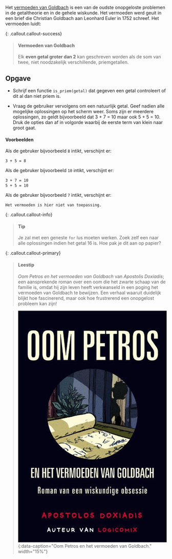Het <a href="https://nl.wikipedia.org/wiki/Vermoeden_van_Goldbach" target="_blank">vermoeden van Goldbach</a> is een van de oudste onopgeloste problemen in de getaltheorie en in de gehele wiskunde. Het vermoeden werd geuit in een brief die Christian Goldbach aan Leonhard Euler in 1752 schreef. Het vermoeden luidt:

{: .callout.callout-success}
> #### Vermoeden van Goldbach
> Elk **even getal groter dan 2** kan geschreven worden als de som van twee, niet noodzakelijk verschillende, priemgetallen.

## Opgave
- Schrijf een functie `is_priem(getal)` dat gegeven een getal controleert of dit al dan niet priem is.

- Vraag de gebruiker vervolgens om een natuurlijk getal. Geef nadien alle mogelijke oplossingen op het scherm weer.
Soms zijn er meerdere oplossingen, zo geldt bijvoorbeeld dat 3 + 7 = 10 maar ook 5 + 5 = 10. Druk de opties dan af in volgorde waarbij de eerste term van klein naar groot gaat. 

#### Voorbeelden
Als de gebruker bijvoorbeeld `8` intikt, verschijnt er:

```pyton
3 + 5 = 8
```

Als de gebruker bijvoorbeeld `10` intikt, verschijnt er:

```
3 + 7 = 10
5 + 5 = 10
```

Als de gebruker bijvoorbeeld `7` intikt, verschijnt er:

```
Het vermoeden is hier niet van toepassing.
```


{: .callout.callout-info}
> #### Tip
> Je zal met een geneste `for` lus moeten werken. Zoek zelf een naar alle oplossingen indien het getal 16 is. Hoe pak je dit aan op papier?


{: .callout.callout-primary}
> #### Leestip
>*Oom Petros en het vermoeden van Goldbach* van *Apostolis Doxiadis*; een aansprekende roman over een oom die het zwarte schaap van de familie is, omdat hij zijn leven heeft verkwanseld in een poging het vermoeden van Goldbach te bewijzen. Een verhaal waaruit duidelijk blijkt hoe fascinerend, maar ook hoe frustrerend een onopgelost probleem kan zijn!

> ![Oom Petros en het vermoeden van Goldbach.](media/oom_petros.jpg "Oom Petros en het vermoeden van Goldbach."){:data-caption="Oom Petros en het vermoeden van Goldbach." width="15%"}

